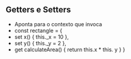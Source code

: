 ## Getters e Setters
- Aponta para o contexto que invoca
- const rectangle = {
-  set x() { this._x = 10 }, 
-  set y() { this._y =  2 },
-  get calculateArea() {
     return this.x * this. y
  }
}